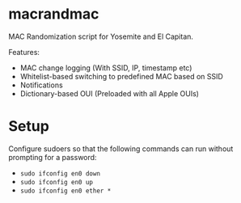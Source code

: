 # macrandmac
MAC Randomization script for Yosemite and El Capitan.

Features:
- MAC change logging (With SSID, IP, timestamp etc)
- Whitelist-based switching to predefined MAC based on SSID 
- Notifications
- Dictionary-based OUI (Preloaded with all Apple OUIs)

# Setup
Configure sudoers so that the following commands can run without prompting for a password:
- `sudo ifconfig en0 down`
- `sudo ifconfig en0 up`
- `sudo ifconfig en0 ether *`
  
